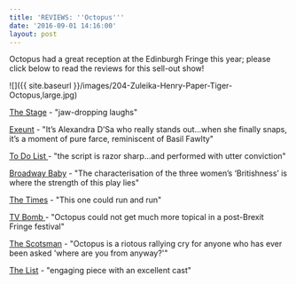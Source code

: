 ```yaml
---
title: 'REVIEWS: ''Octopus'''
date: '2016-09-01 14:16:00'
layout: post
---
```

Octopus had a great reception at the Edinburgh Fringe this year; please click below to read the reviews for this sell-out show!

![]({{ site.baseurl }}/images/204-Zuleika-Henry-Paper-Tiger-Octopus,large.jpg)

[The Stage](https://www.thestage.co.uk/reviews/2016/octopus-review-at-assembly-george-square-edinburgh-inspired/) - "jaw-dropping laughs"

[Exeunt](http://exeuntmagazine.com/reviews/review-octopus-assembly-george-square/) - "It’s Alexandra D’Sa who really stands out...when she finally snaps, it’s a moment of pure farce, reminiscent of Basil Fawlty"

[To Do List ](https://todolist.org.uk/edinburgh-fringe-reviews-2016/)- "the script is razor sharp...and performed with utter conviction"

[Broadway Baby](http://www.broadwaybaby.com//shows/octopus/715122) - "The characterisation of the three women’s ‘Britishness’ is where the strength of this play lies"

[The Times](https://twitter.com/ggatehouse/status/766957962728472577) - "This one could run and run"

[TV Bomb ](http://www.tvbomb.co.uk/review/octopus/)- "Octopus could not get much more topical in a post-Brexit Fringe festival"

[The Scotsman](http://www.scotsman.com/lifestyle/culture/theatre/theatre-review-octopus-1-4209218) - "Octopus is a riotous rallying cry for anyone who has ever been asked 'where are you from anyway?'"

[The List](https://edinburghfestival.list.co.uk/article/83858-octopus/) - "engaging piece with an excellent cast"
